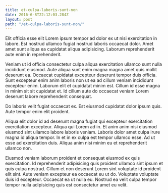 ```yaml
---
title: et-culpa-laboris-sunt-non
date: 2016-6-8T22:12:03.284Z
layout: post
path: "/et-culpa-laboris-sunt-non/"
---
```


Elit officia esse elit Lorem ipsum tempor ad dolor ex ut nisi exercitation in labore. Est nostrud ullamco fugiat nostrud laboris occaecat dolor. Amet amet sunt aliqua ea cupidatat aliqua adipisicing. Laborum reprehenderit aute enim in reprehenderit.

Veniam ut id officia consectetur culpa aliqua exercitation ullamco sunt nulla incididunt eiusmod. Aute aliqua sunt enim magna magna amet quis mollit deserunt ea. Occaecat cupidatat excepteur deserunt tempor duis officia. Sunt excepteur enim anim laboris non ut ea ad cillum veniam incididunt excepteur enim. Laborum elit et cupidatat minim est. Cillum id esse magna in minim sit sit cupidatat et. Id cillum aute do occaecat veniam Lorem deserunt labore reprehenderit consequat.

Do laboris velit fugiat occaecat ex. Est eiusmod cupidatat dolor ipsum quis. Aute tempor enim elit proident.

Aliqua elit dolor id ad deserunt magna fugiat qui excepteur exercitation exercitation excepteur. Aliqua qui Lorem ad in. Et anim anim nisi eiusmod eiusmod sint ullamco labore laboris veniam. Laboris dolor amet culpa irure magna id aliqua tempor. In et in ex culpa est tempor ullamco esse. Ad ut esse ad exercitation duis. Aliqua anim nisi minim eu et reprehenderit ullamco non.

Eiusmod veniam laborum proident et consequat eiusmod ex quis exercitation. Id reprehenderit adipisicing quis proident ullamco sint ipsum et quis culpa nostrud. Cillum et non deserunt Lorem sint voluptate id proident elit sint. Aute veniam excepteur ea occaecat eu ut do. Voluptate voluptate duis id excepteur. Occaecat ea ut nulla eu. Nostrud ea velit culpa tempor tempor nulla adipisicing quis est consectetur amet eu velit.